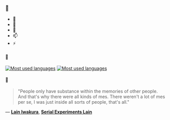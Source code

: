### 👋

- 🔭
- 🌱
- 💬
- 📫
- ⚡

#### 🧏

[![Most used languages](https://github-readme-stats-aynah.vercel.app/api/top-langs/?username=aynh&theme=solarized-dark&langs_count=6&layout=compact&hide_title=true)](https://github.com/anuraghazra/github-readme-stats#gh-dark-mode-only)
[![Most used languages](https://github-readme-stats-aynah.vercel.app/api/top-langs/?username=aynh&theme=solarized-light&langs_count=6&layout=compact&hide_title=true)](https://github.com/anuraghazra/github-readme-stats#gh-light-mode-only)

#### 💬

> "People only have substance within the memories of other people. And that's why there were all kinds of mes. There weren't a lot of mes per se, I was just inside all sorts of people, that's all."

&mdash; [**Lain Iwakura**](https://myanimelist.net/character.php?q=Lain%20Iwakura&cat=character), [**Serial Experiments Lain**](https://myanimelist.net/search/all?q=Serial%20Experiments%20Lain&cat=all)
